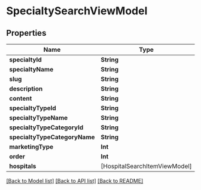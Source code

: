 # SpecialtySearchViewModel

## Properties
Name | Type | Description | Notes
------------ | ------------- | ------------- | -------------
**specialtyId** | **String** |  | [optional] 
**specialtyName** | **String** |  | [optional] 
**slug** | **String** |  | [optional] 
**description** | **String** |  | [optional] 
**content** | **String** |  | [optional] 
**specialtyTypeId** | **String** |  | [optional] 
**specialtyTypeName** | **String** |  | [optional] 
**specialtyTypeCategoryId** | **String** |  | [optional] 
**specialtyTypeCategoryName** | **String** |  | [optional] 
**marketingType** | **Int** |  | [optional] 
**order** | **Int** |  | [optional] 
**hospitals** | [HospitalSearchItemViewModel] |  | [optional] 

[[Back to Model list]](../README.md#documentation-for-models) [[Back to API list]](../README.md#documentation-for-api-endpoints) [[Back to README]](../README.md)


